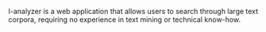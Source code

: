 I-analyzer is a web application that allows users to search through large text corpora, requiring no experience in text mining or technical know-how.
